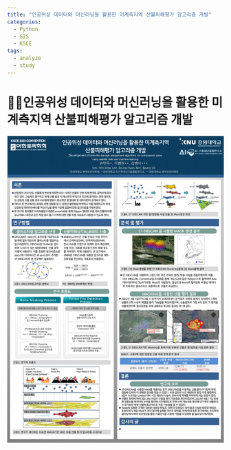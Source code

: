```yaml
---
title: "인공위성 데이터와 머신러닝을 활용한 미계측지역 산불피해평가 알고리즘 개발"
categories:
  - Python
  - GIS
  - KSCE
tags:
  - analyze
  - study
---
```


# 👨‍💻인공위성 데이터와 머신러닝을 활용한 미계측지역 산불피해평가 알고리즘 개발

![](/assets/img/ksce.jpg)
